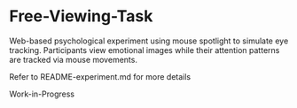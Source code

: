 # Free-Viewing-Task

Web-based psychological experiment using mouse spotlight to simulate eye tracking. Participants view emotional images while their attention patterns are tracked via mouse movements.

Refer to README-experiment.md for more details

Work-in-Progress
